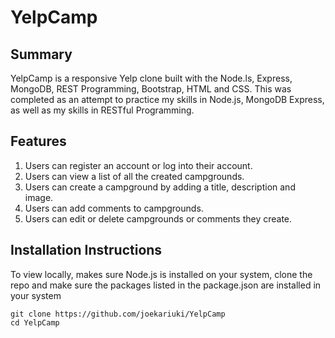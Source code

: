 # YelpCamp
 
## Summary
YelpCamp is a responsive Yelp clone built with the Node.ls, Express, MongoDB, REST Programming, Bootstrap, HTML and CSS. This was completed as an attempt to practice my skills in Node.js, MongoDB Express, as well as my skills in RESTful Programming.


## Features
1. Users can register an account or log into their account.
2. Users can view a list of all the created campgrounds.
2. Users can create a campground by adding a title, description and image.
3. Users can add comments to campgrounds.
4. Users can edit or delete campgrounds or comments they create.



## Installation Instructions
To view locally, makes sure Node.js is installed on your system, clone the repo and make sure the packages listed in the package.json are installed in your system

```
git clone https://github.com/joekariuki/YelpCamp
cd YelpCamp

```


